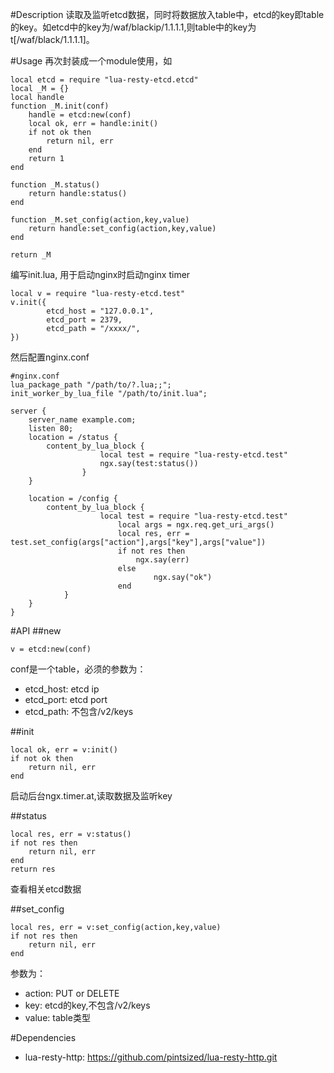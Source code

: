 #Description
读取及监听etcd数据，同时将数据放入table中，etcd的key即table的key。如etcd中的key为/waf/blackip/1.1.1.1,则table中的key为t[/waf/black/1.1.1.1]。

#Usage
再次封装成一个module使用，如
```
local etcd = require "lua-resty-etcd.etcd"
local _M = {}
local handle
function _M.init(conf)
	handle = etcd:new(conf)
	local ok, err = handle:init()
	if not ok then
		return nil, err
	end
	return 1
end

function _M.status()
	return handle:status()
end

function _M.set_config(action,key,value)
	return handle:set_config(action,key,value)
end

return _M
```
编写init.lua, 用于启动nginx时启动nginx timer
```
local v = require "lua-resty-etcd.test"
v.init({
        etcd_host = "127.0.0.1",
        etcd_port = 2379,
        etcd_path = "/xxxx/",
})
```
然后配置nginx.conf
```
#nginx.conf
lua_package_path "/path/to/?.lua;;";
init_worker_by_lua_file "/path/to/init.lua";

server {
	server_name example.com;
	listen 80;
	location = /status {
		content_by_lua_block {
                	local test = require "lua-resty-etcd.test"
             		ngx.say(test:status())
                }
	}
	
	location = /config {
		content_by_lua_block {
                	local test = require "lua-resty-etcd.test"
                      	local args = ngx.req.get_uri_args()
                      	local res, err = test.set_config(args["action"],args["key"],args["value"])
                      	if not res then
                       		ngx.say(err)
                      	else
                            	ngx.say("ok")
                      	end
           	}
	}
}
```

#API
##new
```
v = etcd:new(conf)
```
conf是一个table，必须的参数为：
- etcd_host: etcd ip
- etcd_port: etcd port
- etcd_path: 不包含/v2/keys

##init
```
local ok, err = v:init()
if not ok then
	return nil, err
end
```
启动后台ngx.timer.at,读取数据及监听key

##status
```
local res, err = v:status()
if not res then
	return nil, err
end
return res
```
查看相关etcd数据

##set_config
```
local res, err = v:set_config(action,key,value)
if not res then
	return nil, err
end
```
参数为：
- action: PUT or DELETE
- key: etcd的key,不包含/v2/keys
- value: table类型

#Dependencies
- lua-resty-http: https://github.com/pintsized/lua-resty-http.git
